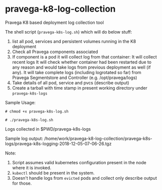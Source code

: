 # pravega-k8-log-collection
Pravega K8 based deployment log collection tool

The shell script (`pravega-k8s-log.sh`) which will do below stuff:
1. list all pod, services and persistent volumes running in the K8 deployment
2. Check all Pravega components associated
3. If component is a pod it will collect log from that container:
	 It will collect recent logs
	 It will check whether container had been restarted due to any reason and would take logs from previous deployment as well (if any).
	 It will take complete logs (including logrotated so far) from Pravega Segmentstore and Controller (e.g. /opt/pravega/logs)  
4. Take details of all pod, service and pvcs (describe output)
5. Create a tarball with time stamp in present working directory under `pravega-k8s-logs`

Sample Usage:

`# chmod +x pravega-k8s-log.sh`

`# ./pravega-k8s-log.sh`

Logs collected in $PWD/pravega-k8s-logs

Sample log output:
/home/work/pravega-k8-log-collection/pravega-k8s-logs/pravega-k8s-logging-2018-12-05-07-06-26.tgz

Note:
1. Script assumes valid kubernetes configuration present in the node where it is invoked.
2. `kubectl` should be present in the system.
3. Doesn't handle logs from `evicted` pods and collect only describe output for those.
